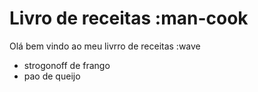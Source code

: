 # Livro de receitas :man-cook

Olá bem vindo ao meu livrro de receitas :wave
* strogonoff de frango
* pao de queijo